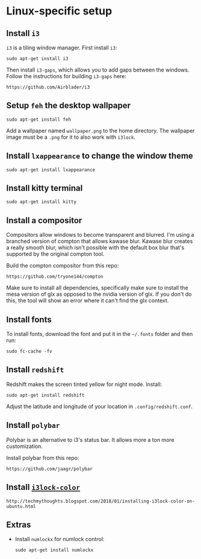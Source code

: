 # Linux-specific setup

## Install `i3`
`i3` is a tiling window manager. First install `i3`:
```
sudo apt-get install i3
```

Then install `i3-gaps`, which allows you to add gaps between the windows. Follow
the instructions for building `i3-gaps` here:
```
https://github.com/Airblader/i3
```

## Setup `feh` the desktop wallpaper
```
sudo apt-get install feh
```

Add a wallpaper named `wallpaper.png` to the home directory. The wallpaper image
must be a `.png` for it to also work with `i3lock`.

## Install `lxappearance` to change the window theme
```
sudo apt-get install lxappearance
```

## Install kitty terminal
```
sudo apt-get install kitty
```

## Install a compositor
Compositors allow windows to become transparent and blurred. I'm using a
branched version of compton that allows kawase blur. Kawase blur creates a
really smooth blur, which isn't possible with the default box blur that's
supported by the original compton tool.

Build the compton compositor from this repo:
```
https://github.com/tryone144/compton
```

Make sure to install all dependencies, specifically make sure to install the mesa version of glx as opposed to the nvidia version of glx. If you don't do this, the tool will show an error where it can't find the glx context.

## Install fonts
To install fonts, download the font and put it in the `~/.fonts` folder and then run:
```
sudo fc-cache -fv
```

## Install `redshift`
Redshift makes the screen tinted yellow for night mode. Install:
```
sudo apt-get install redshift
```

Adjust the latitude and longitude of your location in `.config/redshift.conf`.

## Install `polybar`
Polybar is an alternative to i3's status bar. It allows more a ton more customization.

Install polybar from this repo:
```
https://github.com/jaagr/polybar
```

## Install [`i3lock-color`](https://github.com/PandorasFox/i3lock-color)
```
http://techmythoughts.blogspot.com/2018/01/installing-i3lock-color-on-ubuntu.html
```

## Extras
* Install `numlockx` for numlock control:
  ```
  sudo apt-get install numlockx
  ```